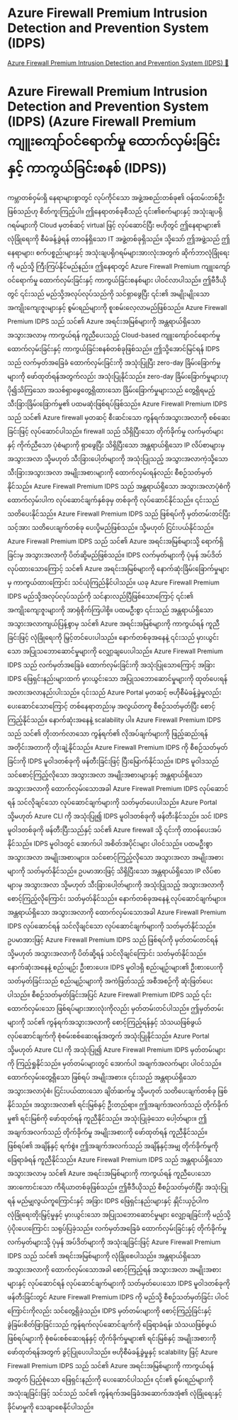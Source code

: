 # Azure Firewall Premium Intrusion Detection and Prevention System (IDPS)

[Azure Firewall Premium Intrusion Detection and Prevention System (IDPS) 🔗](https://www.coursera.org/learn/cybersecurity-tools-and-technologies/lecture/MAshG/azure-firewall-premium-intrusion-detection-and-prevention-system-idps)

# Azure Firewall Premium Intrusion Detection and Prevention System (IDPS) (Azure Firewall Premium ကျူးကျော်ဝင်ရောက်မှု ထောက်လှမ်းခြင်းနှင့် ကာကွယ်ခြင်းစနစ် (IDPS))

ကမ္ဘာတစ်ဝှမ်းရှိ နေရာများစွာတွင် လုပ်ကိုင်သော အဖွဲ့အစည်းတစ်ခု၏ ဝန်ထမ်းတစ်ဦးဖြစ်သည်ဟု စိတ်ကူးကြည့်ပါ။ ဤနေရာတစ်ခုစီသည် ၎င်း၏စက်များနှင့် အသုံးချပရိုဂရမ်များကို Cloud မှတစ်ဆင့် virtual ဖြင့် လုပ်ဆောင်ပြီး ဗဟိုတွင် ဤနေရာများ၏ လုံခြုံရေးကို စီမံခန့်ခွဲရန် တာဝန်ရှိသော IT အဖွဲ့တစ်ခုရှိသည်။ သို့သော် ဤအဖွဲ့သည် ဤနေရာများ၊ စက်ပစ္စည်းများနှင့် အသုံးချပရိုဂရမ်များအားလုံးအတွက် ဆိုက်ဘာလုံခြုံရေးကို မည်သို့ ကြီးကြပ်နိုင်မည်နည်း။ ဤနေရာတွင် Azure Firewall Premium ကျူးကျော်ဝင်ရောက်မှု ထောက်လှမ်းခြင်းနှင့် ကာကွယ်ခြင်းစနစ်များ ပါဝင်လာပါသည်။ ဤဗီဒီယိုတွင် ၎င်းသည် မည်သို့အလုပ်လုပ်သည်ကို သင်ရှာဖွေပြီး ၎င်း၏ အမျိုးမျိုးသော အကျိုးကျေးဇူးများနှင့် စွမ်းရည်များကို စူးစမ်းလေ့လာမည်ဖြစ်သည်။ Azure Firewall Premium IDPS သည် သင်၏ Azure အရင်းအမြစ်များကို အန္တရာယ်ရှိသော အသွားအလာမှ ကာကွယ်ရန် ကူညီပေးသည့် Cloud-based ကျူးကျော်ဝင်ရောက်မှု ထောက်လှမ်းခြင်းနှင့် ကာကွယ်ခြင်းစနစ်တစ်ခုဖြစ်သည်။ ဤသို့အောင်မြင်ရန် IDPS သည် လက်မှတ်အခြေခံ ထောက်လှမ်းခြင်းကို အသုံးပြုပြီး zero-day ခြိမ်းခြောက်မှုများကို ဖော်ထုတ်ရန်အတွက်လည်း အသုံးပြုနိုင်သည်။ zero-day ခြိမ်းခြောက်မှုများဟု ပို၍သိကြသော အသစ်ရှာဖွေတွေ့ရှိထားသော ခြိမ်းခြောက်မှုများသည် တွေ့ရှိရမည့် သီးခြားခြိမ်းခြောက်မှု၏ ပထမဆုံးဖြစ်ရပ်ဖြစ်သည်။ Azure Firewall Premium IDPS သည် သင်၏ Azure firewall မှတဆင့် စီးဆင်းသော ကွန်ရက်အသွားအလာကို စစ်ဆေးခြင်းဖြင့် လုပ်ဆောင်ပါသည်။ firewall သည် သိရှိပြီးသော တိုက်ခိုက်မှု လက်မှတ်များနှင့် ကိုက်ညီသော ပုံစံများကို ရှာဖွေပြီး သိရှိပြီးသော အန္တရာယ်ရှိသော IP လိပ်စာများမှ အသွားအလာ သို့မဟုတ် သီးခြားပေါ့တ်များကို အသုံးပြုသည့် အသွားအလာကဲ့သို့သော သီးခြားအသွားအလာ အမျိုးအစားများကို ထောက်လှမ်းရန်လည်း စီစဉ်သတ်မှတ်နိုင်သည်။ Azure Firewall Premium IDPS သည် အန္တရာယ်ရှိသော အသွားအလာပုံစံကို ထောက်လှမ်းပါက လုပ်ဆောင်ချက်နှစ်ခုမှ တစ်ခုကို လုပ်ဆောင်နိုင်သည်။ ၎င်းသည် သတိပေးနိုင်သည်။ Azure Firewall Premium IDPS သည် ဖြစ်ရပ်ကို မှတ်တမ်းတင်ပြီး သင့်အား သတိပေးချက်တစ်ခု ပေးပို့မည်ဖြစ်သည်။ သို့မဟုတ် ငြင်းပယ်နိုင်သည်။ Azure Firewall Premium IDPS သည် သင်၏ Azure အရင်းအမြစ်များသို့ ရောက်ရှိခြင်းမှ အသွားအလာကို ပိတ်ဆို့မည်ဖြစ်သည်။ IDPS လက်မှတ်များကို ပုံမှန် အပ်ဒိတ်လုပ်ထားသောကြောင့် သင်၏ Azure အရင်းအမြစ်များကို နောက်ဆုံးခြိမ်းခြောက်မှုများမှ ကာကွယ်ထားကြောင်း သင်ယုံကြည်နိုင်ပါသည်။ ယခု Azure Firewall Premium IDPS မည်သို့အလုပ်လုပ်သည်ကို သင်နားလည်ပြီဖြစ်သောကြောင့် ၎င်း၏ အကျိုးကျေးဇူးများကို အာရုံစိုက်ကြပါစို့။ ပထမဦးစွာ ၎င်းသည် အန္တရာယ်ရှိသော အသွားအလာကျယ်ပြန့်စွာမှ သင်၏ Azure အရင်းအမြစ်များကို ကာကွယ်ရန် ကူညီခြင်းဖြင့် လုံခြုံရေးကို မြှင့်တင်ပေးပါသည်။ နောက်တစ်ခုအနေနဲ့ ၎င်းသည် မှားယွင်းသော အပြုသဘောဆောင်မှုများကို လျှော့ချပေးပါသည်။ Azure Firewall Premium IDPS သည် လက်မှတ်အခြေခံ ထောက်လှမ်းခြင်းကို အသုံးပြုသောကြောင့် အခြား IDPS ဖြေရှင်းနည်းများထက် မှားယွင်းသော အပြုသဘောဆောင်မှုများကို ထုတ်ပေးရန် အလားအလာနည်းပါးသည်။ ၎င်းသည် Azure Portal မှတဆင့် ဗဟိုစီမံခန့်ခွဲမှုလည်း ပေးဆောင်သောကြောင့် တစ်နေရာတည်းမှ အလွယ်တကူ စီစဉ်သတ်မှတ်ပြီး စောင့်ကြည့်နိုင်သည်။ နောက်ဆုံးအနေနဲ့ scalability ပါ။ Azure Firewall Premium IDPS သည် သင်၏ တိုးတက်လာသော ကွန်ရက်၏ လိုအပ်ချက်များကို ဖြည့်ဆည်းရန် အတိုင်းအတာကို တိုးချဲ့နိုင်သည်။ Azure Firewall Premium IDPS ကို စီစဉ်သတ်မှတ်ခြင်းကို IDPS မူဝါဒတစ်ခုကို ဖန်တီးခြင်းဖြင့် ပြီးမြောက်နိုင်သည်။ IDPS မူဝါဒသည် သင်စောင့်ကြည့်လိုသော အသွားအလာ အမျိုးအစားများနှင့် အန္တရာယ်ရှိသော အသွားအလာကို ထောက်လှမ်းသောအခါ Azure Firewall Premium IDPS လုပ်ဆောင်ရန် သင်လိုချင်သော လုပ်ဆောင်ချက်များကို သတ်မှတ်ပေးပါသည်။ Azure Portal သို့မဟုတ် Azure CLI ကို အသုံးပြု၍ IDPS မူဝါဒတစ်ခုကို ဖန်တီးနိုင်သည်။ သင် IDPS မူဝါဒတစ်ခုကို ဖန်တီးပြီးသည်နှင့် သင်၏ Azure firewall သို့ ၎င်းကို တာဝန်ပေးအပ်နိုင်သည်။ IDPS မူဝါဒတွင် အောက်ပါ အစိတ်အပိုင်းများ ပါဝင်သည်။ ပထမဦးစွာ အသွားအလာ အမျိုးအစားများ။ သင်စောင့်ကြည့်လိုသော အသွားအလာ အမျိုးအစားများကို သတ်မှတ်နိုင်သည်။ ဥပမာအားဖြင့် သိရှိပြီးသော အန္တရာယ်ရှိသော IP လိပ်စာများမှ အသွားအလာ သို့မဟုတ် သီးခြားပေါ့တ်များကို အသုံးပြုသည့် အသွားအလာကို စောင့်ကြည့်လိုကြောင်း သတ်မှတ်နိုင်သည်။ နောက်တစ်ခုအနေနဲ့ လုပ်ဆောင်ချက်များ။ အန္တရာယ်ရှိသော အသွားအလာကို ထောက်လှမ်းသောအခါ Azure Firewall Premium IDPS လုပ်ဆောင်ရန် သင်လိုချင်သော လုပ်ဆောင်ချက်များကို သတ်မှတ်နိုင်သည်။ ဥပမာအားဖြင့် Azure Firewall Premium IDPS သည် ဖြစ်ရပ်ကို မှတ်တမ်းတင်ရန် သို့မဟုတ် အသွားအလာကို ပိတ်ဆို့ရန် သင်လိုချင်ကြောင်း သတ်မှတ်နိုင်သည်။ နောက်ဆုံးအနေနဲ့ စည်းမျဉ်း ဦးစားပေး။ IDPS မူဝါဒရှိ စည်းမျဉ်းများ၏ ဦးစားပေးကို သတ်မှတ်ခြင်းသည် စည်းမျဉ်းများကို အကဲဖြတ်သည့် အစီအစဉ်ကို ဆုံးဖြတ်ပေးပါသည်။ စီစဉ်သတ်မှတ်ခြင်းအပြင် Azure Firewall Premium IDPS သည် ၎င်းထောက်လှမ်းသော ဖြစ်ရပ်များအားလုံးကိုလည်း မှတ်တမ်းတင်ပါသည်။ ဤမှတ်တမ်းများကို သင်၏ ကွန်ရက်အသွားအလာကို စောင့်ကြည့်ရန်နှင့် သံသယဖြစ်ဖွယ် လုပ်ဆောင်ချက်ကို စုံစမ်းစစ်ဆေးရန်အတွက် အသုံးပြုနိုင်သည်။ Azure Portal သို့မဟုတ် Azure CLI ကို အသုံးပြု၍ Azure Firewall Premium IDPS မှတ်တမ်းများကို ကြည့်ရှုနိုင်သည်။ မှတ်တမ်းများတွင် အောက်ပါ အချက်အလက်များ ပါဝင်သည်။ ထောက်လှမ်းတွေ့ရှိသော ဖြစ်ရပ် အမျိုးအစား။ ၎င်းသည် အန္တရာယ်ရှိသော အသွားအလာပုံစံ၊ ငြင်းပယ်ထားသော ချိတ်ဆက်မှု သို့မဟုတ် သတိပေးချက်တစ်ခု ဖြစ်နိုင်သည်။ အသွားအလာ၏ ရင်းမြစ်နှင့် ဦးတည်ရာ။ ဤအချက်အလက်သည် တိုက်ခိုက်မှု၏ ရင်းမြစ်ကို ဖော်ထုတ်ရန် ကူညီနိုင်သည်။ အသုံးပြုခဲ့သော ပေါ့တ်များ။ ဤအချက်အလက်သည် တိုက်ခိုက်မှု အမျိုးအစားကို ဖော်ထုတ်ရန် ကူညီနိုင်သည်။ ဖြစ်ရပ်၏ အချိန်နှင့် ရက်စွဲ။ ဤအချက်အလက်သည် အချိန်နှင့်အမျှ တိုက်ခိုက်မှုကို ခြေရာခံရန် ကူညီနိုင်သည်။ Azure Firewall Premium IDPS သည် အန္တရာယ်ရှိသော အသွားအလာမှ သင်၏ Azure အရင်းအမြစ်များကို ကာကွယ်ရန် ကူညီပေးသော အားကောင်းသော ကိရိယာတစ်ခုဖြစ်သည်။ ဤဗီဒီယိုသည် စီစဉ်သတ်မှတ်ပြီး အသုံးပြုရန် မည်မျှလွယ်ကူကြောင်းနှင့် အခြား IDPS ဖြေရှင်းနည်းများနှင့် နှိုင်းယှဉ်ပါက လုံခြုံရေးတိုးမြှင့်မှုနှင့် မှားယွင်းသော အပြုသဘောဆောင်မှုများ လျှော့ချခြင်းကို မည်သို့ ပံ့ပိုးပေးကြောင်း သရုပ်ပြခဲ့သည်။ လက်မှတ်အခြေခံ ထောက်လှမ်းခြင်းနှင့် တိုက်ခိုက်မှု လက်မှတ်များသို့ ပုံမှန် အပ်ဒိတ်များကို အသုံးချခြင်းဖြင့် Azure Firewall Premium IDPS သည် သင်၏ အရင်းအမြစ်များကို လုံခြုံစေပါသည်။ အန္တရာယ်ရှိသော အသွားအလာကို ထောက်လှမ်းသောအခါ စောင့်ကြည့်ရန် အသွားအလာ အမျိုးအစားများနှင့် လုပ်ဆောင်ရန် လုပ်ဆောင်ချက်များကို သတ်မှတ်ပေးသော IDPS မူဝါဒတစ်ခုကို ဖန်တီးခြင်းတွင် Azure Firewall Premium IDPS ကို မည်သို့ စီစဉ်သတ်မှတ်ခြင်း ပါဝင်ကြောင်းကိုလည်း သင်တွေ့ရှိခဲ့သည်။ IDPS မှတ်တမ်းများကို စောင့်ကြည့်ခြင်းနှင့် ခွဲခြမ်းစိတ်ဖြာခြင်းသည် ကွန်ရက်လုပ်ဆောင်ချက်ကို ခြေရာခံရန်၊ သံသယဖြစ်ဖွယ် ဖြစ်ရပ်များကို စုံစမ်းစစ်ဆေးရန်နှင့် တိုက်ခိုက်မှုများ၏ ရင်းမြစ်နှင့် အမျိုးအစားကို ဖော်ထုတ်ရန်အတွက် ခွင့်ပြုပေးပါသည်။ ဗဟိုစီမံခန့်ခွဲမှုနှင့် scalability ဖြင့် Azure Firewall Premium IDPS သည် သင်၏ Azure အရင်းအမြစ်များကို ကာကွယ်ရန်အတွက် ပြည့်စုံသော ဖြေရှင်းနည်းကို ပေးဆောင်ပါသည်။ ၎င်း၏ စွမ်းရည်များကို အသုံးချခြင်းဖြင့် သင်သည် သင်၏ ကွန်ရက်အခြေခံအဆောက်အအုံ၏ လုံခြုံရေးနှင့် ခိုင်မာမှုကို သေချာစေနိုင်ပါသည်။
